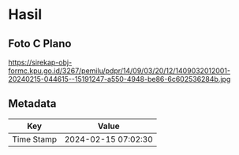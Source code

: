 # Hasil

## Foto C Plano

https://sirekap-obj-formc.kpu.go.id/3267/pemilu/pdpr/14/09/03/20/12/1409032012001-20240215-044615--15191247-a550-4948-be86-6c602536284b.jpg


## Metadata

| Key        | Value               |
| ---------- | ------------------- |
| Time Stamp | 2024-02-15 07:02:30 |



